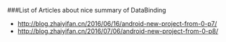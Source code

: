 ###List of Articles about nice summary of DataBinding
 - http://blog.zhaiyifan.cn/2016/06/16/android-new-project-from-0-p7/
 - http://blog.zhaiyifan.cn/2016/07/06/android-new-project-from-0-p8/